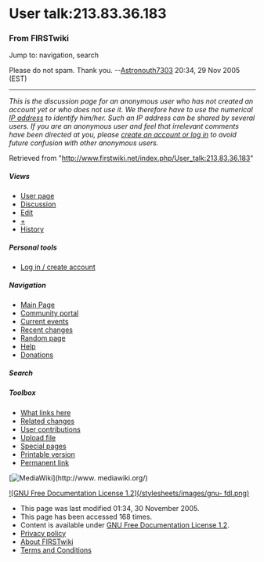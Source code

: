 # User talk:213.83.36.183

### From FIRSTwiki

Jump to: navigation, search

Please do not spam. Thank you.
--[Astronouth7303](/index.php/User:Astronouth7303 "User:Astronouth7303" )
20:34, 29 Nov 2005 (EST)

* * *

_This is the discussion page for an anonymous user who has not created an
account yet or who does not use it. We therefore have to use the numerical [IP
address](http://www.wikipedia.org/wiki/IP_address "wikipedia:IP_address" ) to
identify him/her. Such an IP address can be shared by several users. If you
are an anonymous user and feel that irrelevant comments have been directed at
you, please [create an account or log in](/index.php/Special:Userlogin
"Special:Userlogin" ) to avoid future confusion with other anonymous users._

Retrieved from "<http://www.firstwiki.net/index.php/User_talk:213.83.36.183>"

##### Views

  * [User page](/index.php?title=User:213.83.36.183&action=edit)
  * [Discussion](/index.php/User_talk:213.83.36.183)
  * [Edit](/index.php?title=User_talk:213.83.36.183&action=edit)
  * [+](/index.php?title=User_talk:213.83.36.183&action=edit&section=new)
  * [History](/index.php?title=User_talk:213.83.36.183&action=history)

##### Personal tools

  * [Log in / create account](/index.php?title=Special:Userlogin&returnto=User_talk:213.83.36.183)

[](/index.php/Main_Page "Main Page" )

##### Navigation

  * [Main Page](/index.php/Main_Page)
  * [Community portal](/index.php/FIRSTwiki:Community_portal)
  * [Current events](/index.php/Current_events)
  * [Recent changes](/index.php/Special:Recentchanges)
  * [Random page](/index.php/Special:Random)
  * [Help](/index.php/Help:Contents)
  * [Donations](/index.php/FIRSTwiki:Site_support)

##### Search



##### Toolbox

  * [What links here](/index.php/Special:Whatlinkshere/User_talk:213.83.36.183)
  * [Related changes](/index.php/Special:Recentchangeslinked/User_talk:213.83.36.183)
  * [User contributions](/index.php/Special:Contributions/213.83.36.183)
  * [Upload file](/index.php/Special:Upload)
  * [Special pages](/index.php/Special:Specialpages)
  * [Printable version](/index.php?title=User_talk:213.83.36.183&printable=yes)
  * [Permanent link](/index.php?title=User_talk:213.83.36.183&oldid=40794)

[![MediaWiki](/skins/common/images/poweredby_mediawiki_88x31.png)](http://www.
mediawiki.org/)

[![GNU Free Documentation License 1.2](/stylesheets/images/gnu-
fdl.png)](http://www.gnu.org/copyleft/fdl.html)

  * This page was last modified 01:34, 30 November 2005.
  * This page has been accessed 168 times.
  * Content is available under [GNU Free Documentation License 1.2](http://www.gnu.org/copyleft/fdl.html "http://www.gnu.org/copyleft/fdl.html" ).
  * [Privacy policy](/index.php/FIRSTwiki:Privacy_policy "FIRSTwiki:Privacy policy" )
  * [About FIRSTwiki](/index.php/FIRSTwiki:About "FIRSTwiki:About" )
  * [Terms and Conditions](/index.php/FIRSTwiki:Terms_and_conditions "FIRSTwiki:Terms and conditions" )

